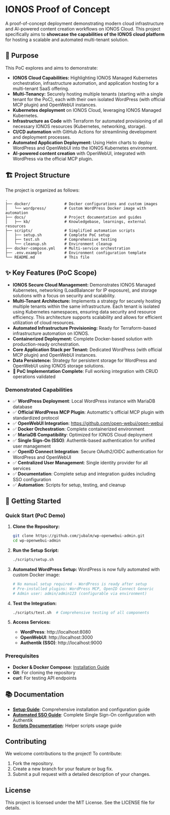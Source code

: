 # IONOS Proof of Concept

A proof-of-concept deployment demonstrating modern cloud infrastructure and AI-powered content creation workflows on IONOS Cloud. This project specifically aims to **showcase the capabilities of the IONOS cloud platform** for hosting a scalable and automated multi-tenant solution.

## 🎯 Purpose

This PoC explores and aims to demonstrate:

- **IONOS Cloud Capabilities:** Highlighting IONOS Managed Kubernetes orchestration, infrastructure automation, and application hosting for a multi-tenant SaaS offering.
- **Multi-Tenancy:** Securely hosting multiple tenants (starting with a single tenant for the PoC), each with their own isolated WordPress (with official MCP plugin) and OpenWebUI instances.
- **Kubernetes deployment** on IONOS Cloud, leveraging IONOS Managed Kubernetes.
- **Infrastructure as Code** with Terraform for automated provisioning of all necessary IONOS resources (Kubernetes, networking, storage).
- **CI/CD automation** with GitHub Actions for streamlining development and deployment processes.
- **Automated Application Deployment:** Using Helm charts to deploy WordPress and OpenWebUI into the IONOS Kubernetes environment.
- **AI-powered content creation** with OpenWebUI, integrated with WordPress via the official MCP plugin.

## 🏗️ Project Structure

The project is organized as follows:

```
.
├── docker/               # Docker configurations and custom images
│   └── wordpress/        # Custom WordPress Docker image with automation
├── docs/                 # Project documentation and guides
│   ├── kb/               # Knowledgebase, learnings, external resources
├── scripts/              # Simplified automation scripts
│   ├── setup.sh          # Complete PoC setup
│   ├── test.sh           # Comprehensive testing
│   └── cleanup.sh        # Environment cleanup
├── docker-compose.yml    # Multi-service orchestration
├── .env.example          # Environment configuration template
└── README.md             # This file
```

## ✨ Key Features (PoC Scope)

- **IONOS Secure Cloud Management:** Demonstrates IONOS Managed Kubernetes, networking (LoadBalancer for IP exposure), and storage solutions with a focus on security and scalability.
- **Multi-Tenant Architecture:** Implements a strategy for securely hosting multiple tenants within the same infrastructure. Each tenant is isolated using Kubernetes namespaces, ensuring data security and resource efficiency. This architecture supports scalability and allows for efficient utilization of cloud resources.
- **Automated Infrastructure Provisioning:** Ready for Terraform-based infrastructure automation on IONOS.
- **Containerized Deployment:** Complete Docker-based solution with production-ready orchestration.
- **Core Application Stack per Tenant:** Dedicated WordPress (with official MCP plugin) and OpenWebUI instances.
- **Data Persistence:** Strategy for persistent storage for WordPress and OpenWebUI using IONOS storage solutions.
- **🎯 PoC Implementation Complete**: Full working integration with CRUD operations validated

### Demonstrated Capabilities

- ✅ **WordPress Deployment**: Local WordPress instance with MariaDB database
- ✅ **Official WordPress MCP Plugin**: Automattic's official MCP plugin with standardized protocol
- ✅ **OpenWebUI Integration**: https://github.com/open-webui/open-webui
- ✅ **Docker Orchestration**: Complete containerized environment
- ✅ **MariaDB Compatibility**: Optimized for IONOS Cloud deployment
- ✅ **Single Sign-On (SSO)**: Authentik-based authentication for unified user management
- ✅ **OpenID Connect Integration**: Secure OAuth2/OIDC authentication for WordPress and OpenWebUI
- ✅ **Centralized User Management**: Single identity provider for all services
- ✅ **Documentation**: Complete setup and integration guides including SSO configuration
- ✅ **Automation**: Scripts for setup, testing, and cleanup

## 🚀 Getting Started

### Quick Start (PoC Demo)

1. **Clone the Repository:**
   ```bash
   git clone https://github.com/jubalm/wp-openwebui-admin.git
   cd wp-openwebui-admin
   ```

2. **Run the Setup Script:**
   ```bash
   ./scripts/setup.sh
   ```

3. **Automated WordPress Setup:**
   WordPress is now fully automated with custom Docker image:
   ```bash
   # No manual setup required - WordPress is ready after setup
   # Pre-installed plugins: WordPress MCP, OpenID Connect Generic
   # Admin user: admin/admin123 (configurable via environment)
   ```

4. **Test the Integration:**
   ```bash
   ./scripts/test.sh  # Comprehensive testing of all components
   ```

5. **Access Services:**
   - **WordPress**: http://localhost:8080
   - **OpenWebUI**: http://localhost:3000
   - **Authentik (SSO)**: http://localhost:9000

### Prerequisites

- **Docker & Docker Compose**: [Installation Guide](https://docs.docker.com/get-docker/)
- **Git**: For cloning the repository
- **curl**: For testing API endpoints

## 📚 Documentation

- **[Setup Guide](docs/setup-guide.md)**: Comprehensive installation and configuration guide
- **[Automated SSO Guide](docs/automated-sso-guide.md)**: Complete Single Sign-On configuration with Authentik
- **[Scripts Documentation](scripts/README.md)**: Helper scripts usage guide

## Contributing

We welcome contributions to the project! To contribute:

1. Fork the repository.
2. Create a new branch for your feature or bug fix.
3. Submit a pull request with a detailed description of your changes.

## License

This project is licensed under the MIT License. See the LICENSE file for details.
